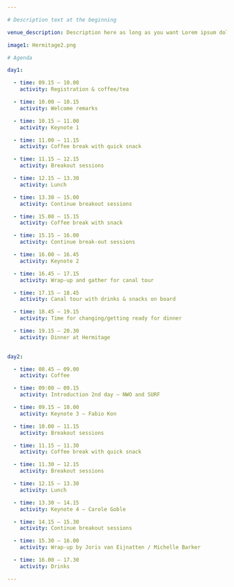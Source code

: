 ```yaml
---

# Description text at the beginning

venue_description: Description here as long as you want Lorem ipsum dolor sit amet, consectetur adipiscing elit, sed do eiusmod tempor incididunt ut labore et dolore magna aliqua. Ut enim ad minim  veniam, quis nostrud exercitation ullamco laboris nisi ut aliquip ex ea commodo consequat. Duis aute  irure dolor in reprehenderit in voluptate velit esse cillum dolore eu fugiat nulla pariatur.  Excepteur sint occaecat cupidatat non proident, sunt in culpa qui officia deserunt mollit anim id  est laborum.

image1: Hermitage2.png

# Agenda

day1:

  - time: 09.15 – 10.00
    activity: Registration & coffee/tea

  - time: 10.00 – 10.15
    activity: Welcome remarks 

  - time: 10.15 – 11.00
    activity: Keynote 1 

  - time: 11.00 – 11.15
    activity: Coffee break with quick snack

  - time: 11.15 – 12.15
    activity: Breakout sessions

  - time: 12.15 – 13.30
    activity: Lunch

  - time: 13.30 – 15.00
    activity: Continue breakout sessions

  - time: 15.00 – 15.15
    activity: Coffee break with snack

  - time: 15.15 – 16.00
    activity: Continue break-out sessions

  - time: 16.00 – 16.45
    activity: Keynote 2 

  - time: 16.45 – 17.15
    activity: Wrap-up and gather for canal tour

  - time: 17.15 – 18.45
    activity: Canal tour with drinks & snacks on board

  - time: 18.45 – 19.15
    activity: Time for changing/getting ready for dinner

  - time: 19.15 – 20.30
    activity: Dinner at Hermitage
 

day2:

  - time: 08.45 – 09.00
    activity: Coffee

  - time: 09:00 – 09.15
    activity: Introduction 2nd day – NWO and SURF

  - time: 09.15 – 10.00
    activity: Keynote 3 – Fabio Kon

  - time: 10.00 – 11.15
    activity: Breakout sessions

  - time: 11.15 – 11.30
    activity: Coffee break with quick snack

  - time: 11.30 – 12.15
    activity: Breakout sessions

  - time: 12.15 – 13.30
    activity: Lunch

  - time: 13.30 – 14.15
    activity: Keynote 4 – Carole Goble

  - time: 14.15 – 15.30
    activity: Continue breakout sessions

  - time: 15.30 – 16.00
    activity: Wrap-up by Joris van Eijnatten / Michelle Barker

  - time: 16.00 – 17.30
    activity: Drinks

---
```

